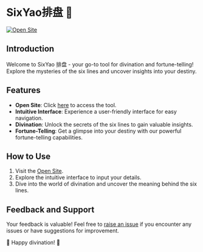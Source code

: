 # SixYao排盘 🔄

[![Open Site](https://img.shields.io/badge/Open%20Site-blue?style=for-the-badge&logo=github)](https://jorypein.github.io/SixYao)

## Introduction
Welcome to SixYao 排盘 - your go-to tool for divination and fortune-telling! Explore the mysteries of the six lines and uncover insights into your destiny.

## Features
- **Open Site**: Click [here](https://jorypein.github.io/SixYao) to access the tool.
- **Intuitive Interface**: Experience a user-friendly interface for easy navigation.
- **Divination**: Unlock the secrets of the six lines to gain valuable insights.
- **Fortune-Telling**: Get a glimpse into your destiny with our powerful fortune-telling capabilities.

## How to Use
1. Visit the [Open Site](https://jorypein.github.io/SixYao).
2. Explore the intuitive interface to input your details.
3. Dive into the world of divination and uncover the meaning behind the six lines.

## Feedback and Support
Your feedback is valuable! Feel free to [raise an issue](https://github.com/jorypein/SixYao/issues) if you encounter any issues or have suggestions for improvement.

🌟 Happy divination! 🌟
